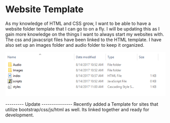 # Website Template

As my knowledge of HTML and CSS grow, I want to be able to have a website folder template that I can go to on a fly. 
I will be updating this as I gain more knowledge on the things I want to always start my websites with. The css and javacsript files
have been linked to the HTML template. I have also set up an images folder and audio folder to keep it organized. 



![alt text](https://github.com/abelberhane/WebsiteTemplate/blob/master/Images/FolderSH.png?raw=true)


--------- Update ---------------
Recently added a Template for sites that utilize bootstrap/css/js/html as well. Its linked together and ready for development.
